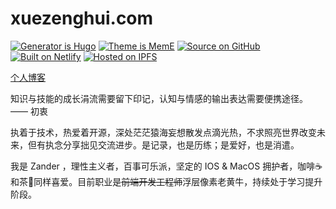 # xuezenghui.com

[![Generator is Hugo](https://img.shields.io/badge/Generator%20is-Hugo-ff4088?&logo=hugo)](https://github.com/gohugoio/hugo)
[![Theme is MemE](https://img.shields.io/badge/Theme%20is-MemE-2a6df4?&logo=meme)](https://github.com/reuixiy/hugo-theme-meme)
[![Source on GitHub](https://img.shields.io/badge/Source%20on-GitHub-181717?&logo=github)](https://github.com/Xuezenghuigithub/xuezenghui.com)
[![Built on Netlify](https://img.shields.io/badge/Built%20on-Netlify-00c7b7?&logo=netlify)](https://www.netlify.com/)
[![Hosted on IPFS](https://img.shields.io/badge/Hosted%20on-IPFS-65c2cb?&logo=ipfs)](https://ipfs.io/)

[个人博客](https://xuezenghui.com)

知识与技能的成长涓流需要留下印记，认知与情感的输出表达需要便携途径。
                                                      —— 初衷
                                                      
执着于技术，热爱着开源，深处茫茫猿海妄想散发点滴光热，不求照亮世界改变未来，但有执念分享拙见交流进步。是记录，也是历练；是爱好，也是消遣。

我是 Zander ，理性主义者，百事可乐派，坚定的 IOS & MacOS 拥护者，咖啡☕️和茶🍵同样喜爱。目前职业是~~前端开发工程师~~浮层像素老黄牛，持续处于学习提升阶段。
